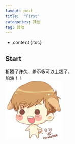 ```yaml
---
layout: post
title:  "First"
categories: 其他
tag: 其他
---
```


* content
{:toc}



Start
------------------------
折腾了许久，差不多可以上线了。  
加油！！  
![](/styles/images/1.jpg)
